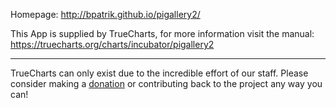 Homepage: http://bpatrik.github.io/pigallery2/


This App is supplied by TrueCharts, for more information visit the manual: https://truecharts.org/charts/incubator/pigallery2

---

TrueCharts can only exist due to the incredible effort of our staff.
Please consider making a [donation](https://truecharts.org/docs/about/sponsor) or contributing back to the project any way you can!
